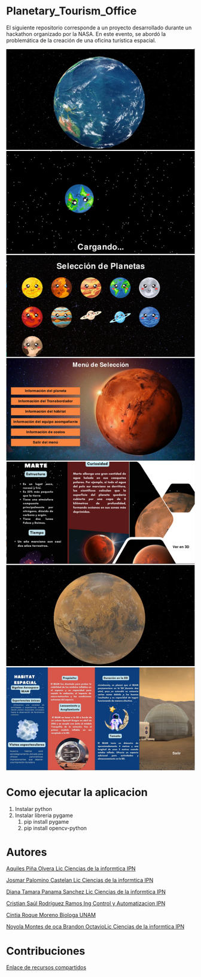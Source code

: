 # Planetary_Tourism_Office
El siguiente repositorio corresponde a un proyecto desarrollado durante un hackathon organizado por la NASA. En este evento, se abordó la problemática de la creación de una oficina turística espacial.

![Planeta](Presentacion/Planeta1.jpeg)
![Pantalla Carga](Presentacion/Planetacargando.jpeg)
![Seleccion Planetas](Presentacion/SeleccionarPlanetas.jpeg)
![Menu seleccion](Presentacion/Marteseleccion.jpeg)
![Marte](Presentacion/Marteinfo.jpeg)
![Marte 3d](Presentacion/Marte3d.jpeg)
![Marte informacion](Presentacion/Habitatmarte.jpeg)

# Como ejecutar la aplicacion 
1. Instalar python 
2. Instalar libreria pygame 
    1. pip install pygame
    2. pip install opencv-python

# Autores
[Aquiles Piña Olvera Lic Ciencias de la informtica IPN](https://github.com/Aquilespina)



[Josmar Palomino Castelan  Lic Ciencias de la informtica IPN ](https://github.com/Josmar360)



[Diana Tamara Panama Sanchez Lic Ciencias de la informtica IPN ](https://github.com/tammy275)



[Cristian Saúl Rodríguez Ramos   Ing Control y Automatizacion IPN ](https://github.com/saulrodriguezsk)


[Cintia Roque Moreno   Biologa  UNAM ](https://github.com/Cintiaroque)



[Noyola Montes de oca Brandon OctavioLic Ciencias de la informtica IPN  ](https://github.com/BrandonOctavioNM)


# Contribuciones 
[Enlace de recursos compartidos](https://docs.google.com/document/d/1AFmSM90XOLLH5FpPl91B1ddmhwUBrxzl/edit?usp=sharing&ouid=103950574731304001606&rtpof=true&sd=true)






